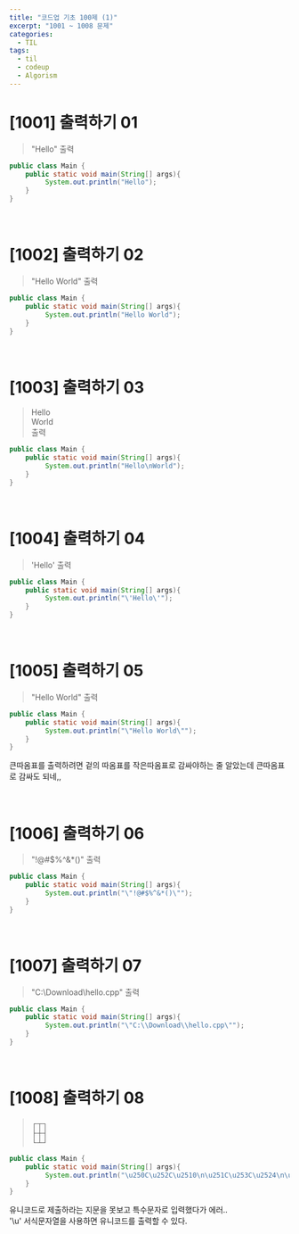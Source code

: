 ```yaml
---
title: "코드업 기초 100제 (1)"
excerpt: "1001 ~ 1008 문제"
categories: 
  - TIL
tags: 
  - til
  - codeup
  - Algorism
---
```

# [1001] 출력하기 01
> "Hello" 출력

``` java
public class Main {
    public static void main(String[] args){
         System.out.println("Hello");
    }
}
```
<br/>

# [1002] 출력하기 02
> "Hello World" 출력

```java
public class Main {
    public static void main(String[] args){
         System.out.println("Hello World");
    }
}
```
<br/>

# [1003] 출력하기 03
> Hello<br/>
  World<br/>
  출력

```java
public class Main {
    public static void main(String[] args){
         System.out.println("Hello\nWorld");
    }
}
```
<br/>

# [1004] 출력하기 04
> 'Hello' 출력

```java
public class Main {
    public static void main(String[] args){
         System.out.println("\'Hello\'");
    }
}
```
<br/>

# [1005] 출력하기 05
> "Hello World" 출력

```java
public class Main {
    public static void main(String[] args){
         System.out.println("\"Hello World\"");
    }
}
```
큰따옴표를 출력하려면 겉의 따옴표를 작은따옴표로 감싸야하는 줄 알았는데 큰따옴표로 감싸도 되네,,

<br/>

# [1006] 출력하기 06
> "!@#$%^&*()" 출력

```java
public class Main {
    public static void main(String[] args){
         System.out.println("\"!@#$%^&*()\"");
    }
}
```
<br/>

# [1007] 출력하기 07
> "C:\Download\hello.cpp" 출력

```java
public class Main {
    public static void main(String[] args){
         System.out.println("\"C:\\Download\\hello.cpp\"");
    }
}
```
<br/>

# [1008] 출력하기 08
> ┌┬┐ <br/>
  ├┼┤ <br/>
  └┴┘ <br/>

```java
public class Main {
    public static void main(String[] args){
         System.out.println("\u250C\u252C\u2510\n\u251C\u253C\u2524\n\u2514\u2534\u2518");
    }
}
```
유니코드로 제출하라는 지문을 못보고 특수문자로 입력했다가 에러..<br/>
'\u' 서식문자열을 사용하면 유니코드를 출력할 수 있다.